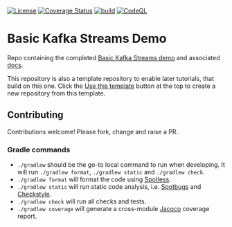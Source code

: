 [![License](https://img.shields.io/badge/License-Apache%202.0-blue.svg)](https://opensource.org/licenses/Apache-2.0)
[![Coverage Status](https://coveralls.io/repos/github/Creek-Bot/connect-service-demo/badge.svg?branch=main)](https://coveralls.io/github/Creek-Bot/connect-service-demo?branch=main)
[![build](https://github.com/Creek-Bot/connect-service-demo/actions/workflows/build.yml/badge.svg)](https://github.com/Creek-Bot/connect-service-demo/actions/workflows/build.yml)
[![CodeQL](https://github.com/Creek-Bot/connect-service-demo/actions/workflows/codeql.yml/badge.svg)](https://github.com/Creek-Bot/connect-service-demo/actions/workflows/codeql.yml)

# Basic Kafka Streams Demo

Repo containing the completed [Basic Kafka Streams demo](https://www.creekservice.org/connect-service-demo)
and associated [docs](docs/README.md).

This repository is also a template repository to enable later tutorials, that build on this one. 
Click the [Use this template](https://github.com/Creek-Bot/connect-service-demo/generate) button at the top to create a new repository from this template.

## Contributing

Contributions welcome!  Please fork, change and raise a PR.

### Gradle commands

* `./gradlew` should be the go-to local command to run when developing.
              It will run `./gradlew format`, `./gradlew static` and `./gradlew check`.
* `./gradlew format` will format the code using [Spotless][spotless].
* `./gradlew static` will run static code analysis, i.e. [Spotbugs][spotbugs] and [Checkstyle][checkstyle].
* `./gradlew check` will run all checks and tests.
* `./gradlew coverage` will generate a cross-module [Jacoco][jacoco] coverage report.

[spotless]: https://github.com/diffplug/spotless
[spotbugs]: https://spotbugs.github.io/
[checkstyle]: https://checkstyle.sourceforge.io/
[jacoco]: https://www.jacoco.org/jacoco/trunk/doc/
